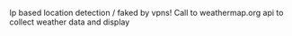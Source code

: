 Ip based location detection / faked by vpns!
Call to weathermap.org api to collect weather data and display